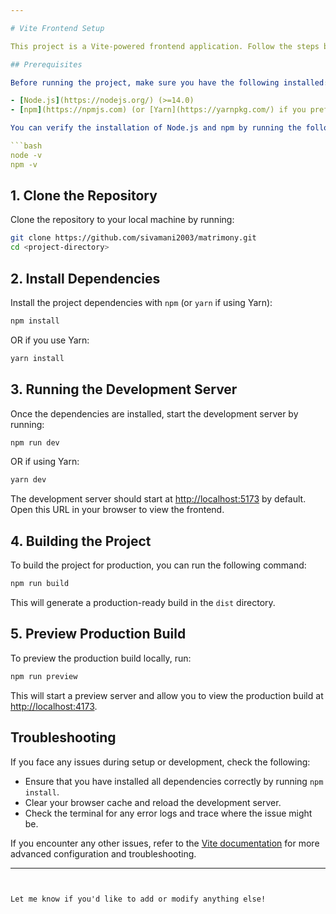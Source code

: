 ```yaml
---

# Vite Frontend Setup

This project is a Vite-powered frontend application. Follow the steps below to set up and run the application locally.

## Prerequisites

Before running the project, make sure you have the following installed:

- [Node.js](https://nodejs.org/) (>=14.0)
- [npm](https://npmjs.com) (or [Yarn](https://yarnpkg.com/) if you prefer)

You can verify the installation of Node.js and npm by running the following commands:

```bash
node -v
npm -v
```

## 1. Clone the Repository

Clone the repository to your local machine by running:

```bash
git clone https://github.com/sivamani2003/matrimony.git
cd <project-directory>
```

## 2. Install Dependencies

Install the project dependencies with `npm` (or `yarn` if using Yarn):

```bash
npm install
```

OR if you use Yarn:

```bash
yarn install
```

## 3. Running the Development Server

Once the dependencies are installed, start the development server by running:

```bash
npm run dev
```

OR if using Yarn:

```bash
yarn dev
```

The development server should start at [http://localhost:5173](http://localhost:5173) by default. Open this URL in your browser to view the frontend.

## 4. Building the Project

To build the project for production, you can run the following command:

```bash
npm run build
```

This will generate a production-ready build in the `dist` directory.

## 5. Preview Production Build

To preview the production build locally, run:

```bash
npm run preview
```

This will start a preview server and allow you to view the production build at [http://localhost:4173](http://localhost:4172).

## Troubleshooting

If you face any issues during setup or development, check the following:

- Ensure that you have installed all dependencies correctly by running `npm install`.
- Clear your browser cache and reload the development server.
- Check the terminal for any error logs and trace where the issue might be.

If you encounter any other issues, refer to the [Vite documentation](https://vitejs.dev/) for more advanced configuration and troubleshooting.

---
```


Let me know if you'd like to add or modify anything else!